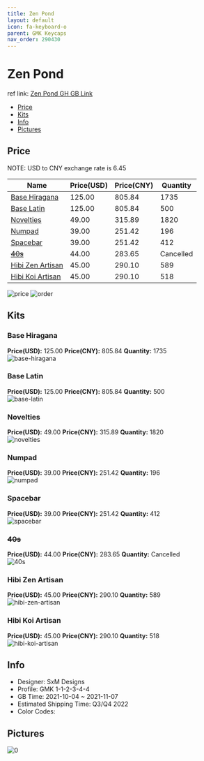 ```yaml
---
title: Zen Pond 
layout: default
icon: fa-keyboard-o
parent: GMK Keycaps
nav_order: 290430
---
```


# Zen Pond 

ref link: [Zen Pond GH GB Link](https://geekhack.org/index.php?topic=114820.0)

* [Price](#price)
* [Kits](#kits)
* [Info](#info)
* [Pictures](#pictures)

## Price

NOTE: USD to CNY exchange rate is 6.45

| Name          | Price(USD)   |  Price(CNY) | Quantity |
| ------------- | ------------ |  ---------- | -------- |
|[Base Hiragana](#base-hiragana)|125.00|805.84|1735|
|[Base Latin](#base-latin)|125.00|805.84|500|
|[Novelties](#novelties)|49.00|315.89|1820|
|[Numpad](#numpad)|39.00|251.42|196|
|[Spacebar](#spacebar)|39.00|251.42|412|
|[~~40s~~](#40s)|44.00|283.65|Cancelled|
|[Hibi Zen Artisan](#hibi-zen-artisan)|45.00|290.10|589|
|[Hibi Koi Artisan](#hibi-koi-artisan)|45.00|290.10|518|

<img src="{{ 'assets/images/gmk-keycaps/Zen-Pond/price.jpg' | relative_url }}" alt="price" class="image featured">
<img src="{{ 'assets/images/gmk-keycaps/Zen-Pond/order.png' | relative_url }}" alt="order" class="image featured">

## Kits
### Base Hiragana  
**Price(USD):** 125.00	**Price(CNY):** 805.84	**Quantity:** 1735  
<img src="{{ 'assets/images/gmk-keycaps/Zen-Pond/kits_pics/base-hiragana.jpg' | relative_url }}" alt="base-hiragana" class="image featured">

### Base Latin  
**Price(USD):** 125.00	**Price(CNY):** 805.84	**Quantity:** 500  
<img src="{{ 'assets/images/gmk-keycaps/Zen-Pond/kits_pics/base-latin.jpg' | relative_url }}" alt="base-latin" class="image featured">

### Novelties  
**Price(USD):** 49.00	**Price(CNY):** 315.89	**Quantity:** 1820  
<img src="{{ 'assets/images/gmk-keycaps/Zen-Pond/kits_pics/novelties.jpg' | relative_url }}" alt="novelties" class="image featured">

### Numpad  
**Price(USD):** 39.00	**Price(CNY):** 251.42	**Quantity:** 196  
<img src="{{ 'assets/images/gmk-keycaps/Zen-Pond/kits_pics/numpad.jpg' | relative_url }}" alt="numpad" class="image featured">

### Spacebar  
**Price(USD):** 39.00	**Price(CNY):** 251.42	**Quantity:** 412  
<img src="{{ 'assets/images/gmk-keycaps/Zen-Pond/kits_pics/spacebar.jpg' | relative_url }}" alt="spacebar" class="image featured">

### ~~40s~~  
**Price(USD):** 44.00	**Price(CNY):** 283.65	**Quantity:** Cancelled  
<img src="{{ 'assets/images/gmk-keycaps/Zen-Pond/kits_pics/40s.jpg' | relative_url }}" alt="40s" class="image featured">

### Hibi Zen Artisan  
**Price(USD):** 45.00	**Price(CNY):** 290.10	**Quantity:** 589  
<img src="{{ 'assets/images/gmk-keycaps/Zen-Pond/kits_pics/hibi-zen-artisan.jpg' | relative_url }}" alt="hibi-zen-artisan" class="image featured">

### Hibi Koi Artisan  
**Price(USD):** 45.00	**Price(CNY):** 290.10	**Quantity:** 518  
<img src="{{ 'assets/images/gmk-keycaps/Zen-Pond/kits_pics/hibi-koi-artisan.jpg' | relative_url }}" alt="hibi-koi-artisan" class="image featured">

## Info
* Designer: SxM Designs  
* Profile: GMK 1-1-2-3-4-4  
* GB Time: 2021-10-04 ~ 2021-11-07  
* Estimated Shipping Time: Q3/Q4 2022  
* Color Codes:  


## Pictures  
<img src="{{ 'assets/images/gmk-keycaps/Zen-Pond/rendering_pics/0.jpg' | relative_url }}" alt="0" class="image featured">
